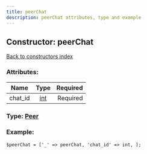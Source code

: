 ```yaml
---
title: peerChat
description: peerChat attributes, type and example
---
```

## Constructor: peerChat  
[Back to constructors index](index.md)



### Attributes:

| Name     |    Type       | Required |
|----------|:-------------:|---------:|
|chat\_id|[int](../types/int.md) | Required|



### Type: [Peer](../types/Peer.md)


### Example:

```
$peerChat = ['_' => peerChat, 'chat_id' => int, ];
```